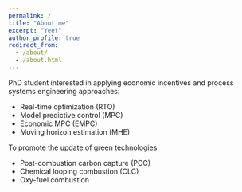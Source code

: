 ```yaml
---
permalink: /
title: "About me"
excerpt: "Yeet"
author_profile: true
redirect_from: 
  - /about/
  - /about.html
---
```


PhD student interested in applying economic incentives and process systems engineering approaches:

- Real-time optimization (RTO)
- Model predictive control (MPC)
- Economic MPC (EMPC)
- Moving horizon estimation (MHE)
 
 To promote the update of green technologies:
 
 - Post-combustion carbon capture (PCC)
 - Chemical looping combustion (CLC)
 - Oxy-fuel combustion
